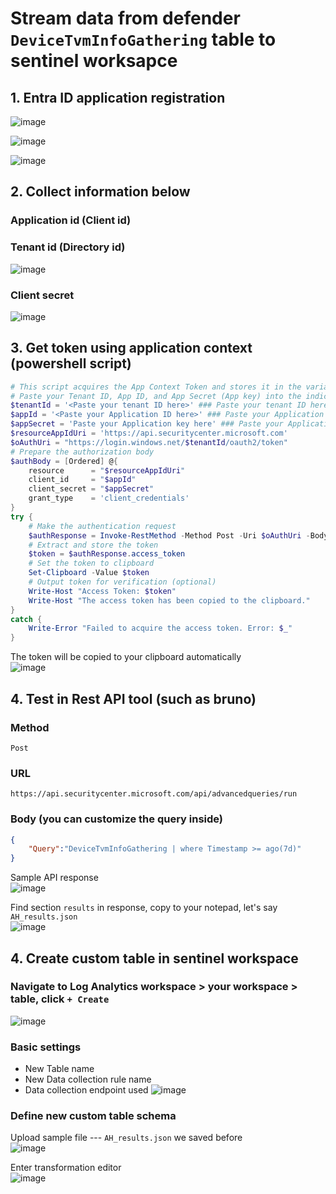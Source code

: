 # Stream data from defender `DeviceTvmInfoGathering` table to sentinel worksapce
## 1. Entra ID application registration
![image](https://github.com/user-attachments/assets/054bec50-1447-48cb-9186-ac2de597c82f)

![image](https://github.com/user-attachments/assets/05e42b5c-e4d7-4a90-a055-063eab002063)

![image](https://github.com/user-attachments/assets/acd2911a-594c-4e21-bfd2-917251eda292)

## 2. Collect information below
### Application id (Client id)
### Tenant id (Directory id)
![image](https://github.com/user-attachments/assets/2a7ebc4b-0dcf-4d44-9779-9e8434f065d9)
### Client secret
![image](https://github.com/user-attachments/assets/fe0df5d1-fb3a-4106-8cdd-0ae7f1ef51d9)


## 3. Get token using application context (powershell script)
```powershell
# This script acquires the App Context Token and stores it in the variable $token for later use in the script.
# Paste your Tenant ID, App ID, and App Secret (App key) into the indicated quotes below.
$tenantId = '<Paste your tenant ID here>' ### Paste your tenant ID here
$appId = '<Paste your Application ID here>' ### Paste your Application ID here
$appSecret = 'Paste your Application key here' ### Paste your Application key here
$resourceAppIdUri = 'https://api.securitycenter.microsoft.com'
$oAuthUri = "https://login.windows.net/$tenantId/oauth2/token"
# Prepare the authorization body
$authBody = [Ordered] @{
    resource      = "$resourceAppIdUri"
    client_id     = "$appId"
    client_secret = "$appSecret"
    grant_type    = 'client_credentials'
}
try {
    # Make the authentication request
    $authResponse = Invoke-RestMethod -Method Post -Uri $oAuthUri -Body $authBody -ErrorAction Stop
    # Extract and store the token
    $token = $authResponse.access_token
    # Set the token to clipboard
    Set-Clipboard -Value $token
    # Output token for verification (optional)
    Write-Host "Access Token: $token"
    Write-Host "The access token has been copied to the clipboard."
}
catch {
    Write-Error "Failed to acquire the access token. Error: $_"
}
```
The token will be copied to your clipboard automatically <br>
![image](https://github.com/user-attachments/assets/462f994c-b692-4dea-856a-1fec346e81c5)

## 4. Test in Rest API tool (such as bruno)
### Method
```
Post
```
### URL
```
https://api.securitycenter.microsoft.com/api/advancedqueries/run
```
### Body (you can customize the query inside)
```json
{
    "Query":"DeviceTvmInfoGathering | where Timestamp >= ago(7d)"
}
```

Sample API response <br>
![image](https://github.com/user-attachments/assets/18093f84-1747-4043-aeaf-8a6388418b1d)

Find section `results` in response, copy to your notepad, let's say `AH_results.json` <br>
![image](https://github.com/user-attachments/assets/87244455-42a1-4940-94a8-bb681aea57e4)

## 4. Create custom table in sentinel workspace

### Navigate to Log Analytics workspace > your workspace > table, click `+ Create`
![image](https://github.com/user-attachments/assets/ce319deb-d10d-4447-befe-3aa739b06245)

### Basic settings
* New Table name
* New Data collection rule name
* Data collection endpoint used
![image](https://github.com/user-attachments/assets/d2d846b3-2636-4e5a-9f76-feb7524b3af1)

### Define new custom table schema
Upload sample file --- `AH_results.json` we saved before <br>
![image](https://github.com/user-attachments/assets/214a832e-5c27-4cbe-ad52-2c8956c135fb)

Enter transformation editor <br>
![image](https://github.com/user-attachments/assets/449d50a2-ec27-4689-8617-134dfbf31d7d)



